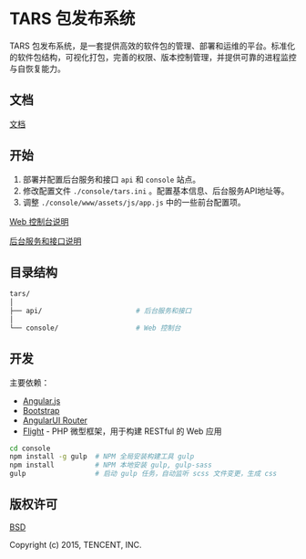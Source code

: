 # TARS 包发布系统

TARS 包发布系统，是一套提供高效的软件包的管理、部署和运维的平台。标准化的软件包结构，可视化打包，完善的权限、版本控制管理，并提供可靠的进程监控与自恢复能力。

## 文档

[文档](https://github.com/tencent-tars/tars/tree/master/docs)

## 开始

1. 部署并配置后台服务和接口 `api` 和 `console` 站点。
2. 修改配置文件 `./console/tars.ini` 。配置基本信息、后台服务API地址等。
3. 调整 `./console/www/assets/js/app.js` 中的一些前台配置项。

[Web 控制台说明](https://github.com/tencent-tars/tars/tree/master/console)

[后台服务和接口说明](https://github.com/tencent-tars/tars/tree/master/api)

## 目录结构

```bash
tars/
│
├── api/                       # 后台服务和接口
│
└── console/                   # Web 控制台

```

## 开发

主要依赖：

- [Angular.js](https://angularjs.org/)
- [Bootstrap](http://getbootstrap.com/)
- [AngularUI Router](https://github.com/angular-ui/ui-router/wiki)
- [Flight](http://flightphp.com/) - PHP 微型框架，用于构建 RESTful 的 Web 应用

```bash
cd console
npm install -g gulp  # NPM 全局安装构建工具 gulp
npm install          # NPM 本地安装 gulp, gulp-sass
gulp                 # 启动 gulp 任务，自动监听 scss 文件变更，生成 css
```

## 版权许可

[BSD](https://github.com/tencent-tars/tars/blob/master/LICENSE)

Copyright (c) 2015, TENCENT, INC.
